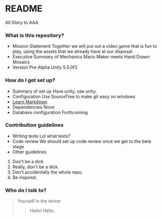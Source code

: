 # README #

All Glory to AAA

### What is this repository? ###

* Mission Statement
Together we will put out a video game that is fun to play, using the assets that we already have at our disposal.
* Executive Summary of Mechanics
Mario Maker meets Hand Drawn Mosaics
* Version
Pre-Alpha
Unity 5.5.0f3

### How do I get set up? ###

* Summary of set up
Have unity, use unity.
* Configuration
Use SourceTree to make git easy on windows
* [Learn Markdown](https://bitbucket.org/tutorials/markdowndemo)
* Dependencies
None
* Database configuration
Forthcoming


### Contribution guidelines ###

* Writing tests
Lol what tests?
* Code review
We should set up code review once we get to the beta stage
* Other guidelines
1. Don't be a dick
2. Really, don't be a dick.
3. Don't accidentally the whole repo.
4. Be inspired.

### Who do I talk to? ###

> Yourself in the mirror
>> Hello!
> Hello.